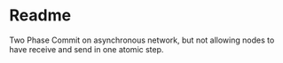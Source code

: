 # Readme

Two Phase Commit on asynchronous network, but not allowing nodes to have receive and send in one atomic step.
